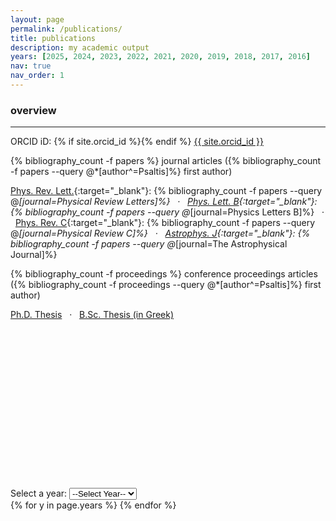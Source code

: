 ```yaml
---
layout: page
permalink: /publications/
title: publications
description: my academic output
years: [2025, 2024, 2023, 2022, 2021, 2020, 2019, 2018, 2017, 2016]
nav: true
nav_order: 1
---
```


### overview
---
ORCID iD: {% if site.orcid_id %}<a href="https://orcid.org/{{ site.orcid_id }}" target="_blank" title="ORCID"><i class="ai ai-orcid"></i></a>{% endif %} <a href="https://orcid.org/{{ site.orcid_id }}" target="_blank" title="ORCID">{{ site.orcid_id }}</a>
<br>

<i class="far fa-file-alt"></i> {% bibliography_count -f papers %} journal articles ({% bibliography_count -f papers --query @*[author^=Psaltis]%} first author)

[Phys. Rev. Lett.](https://prl.aps.org){:target="\_blank"}: {% bibliography_count -f papers --query @*[journal=Physical Review Letters]%} &nbsp; &middot; &nbsp; [Phys. Lett. B](https://www.sciencedirect.com/journal/physics-letters-b){:target="\_blank"}: {% bibliography_count -f papers --query @*[journal=Physics Letters B]%} &nbsp; &middot; &nbsp; [Phys. Rev. C](https://prc.aps.org){:target="\_blank"}: {% bibliography_count -f papers --query @*[journal=Physical Review C]%} &nbsp; &middot; &nbsp; [Astrophys. J](https://iopscience.iop.org/journal/0004-637X){:target="\_blank"}: {% bibliography_count -f papers --query @*[journal=The Astrophysical Journal]%}

<i class="far fa-file-alt"></i> {% bibliography_count -f proceedings %} conference proceedings articles ({% bibliography_count -f proceedings --query @*[author^=Psaltis]%} first author)

<i class="fas fa-book"></i> <a href="https://macsphere.mcmaster.ca/handle/11375/25859" target="_blank" >Ph.D. Thesis</a> &nbsp; &middot; &nbsp; <i class="fas fa-book"></i> <a href="https://doi.org/10.6084/m9.figshare.1257763.v2" target="_blank" >B.Sc. Thesis (in Greek)</a>



<svg viewBox="0 0 450 200"></svg>


<script align="center">

// set the dimensions and margins of the graph
var margin = {top: 10, right: 30, bottom: 20, left: 50},
    width = 460 - margin.left - margin.right,
    height = 200 - margin.top - margin.bottom;

// append the svg object to the body of the page
var svg = d3.select("svg")
  .append("svg")
    .attr("width", width + margin.left + margin.right)
    .attr("height", height + margin.top + margin.bottom)
  .append("g")
    .attr("transform",
          "translate(" + margin.left + "," + margin.top + ")");

// Parse the Data
d3.csv("{{ site.baseurl }}/assets/csv/data_publications.csv", function(data) {

  // List of subgroups = header of the csv files = soil condition here
  var subgroups = data.columns.slice(1)

  // List of groups = species here = value of the first column called group -> I show them on the X axis
  var groups = d3.map(data, function(d){return(d.group)}).keys()

  // Add X axis
  var x = d3.scaleBand()
      .domain(groups)
      .range([0, width])
      .padding([0.2])
  svg.append("g")
    .attr("transform", "translate(0," + height + ")")
    .call(d3.axisBottom(x).tickSize(0))
    .selectAll("path, line")
    .style("opacity", 0.0); // Adjust the opacity value



  // Add Y axis
  var y = d3.scaleLinear()
    .domain([0, 20])
    .range([ height, 0 ]);
  svg.append("g")
    .call(d3.axisLeft(y).tickValues([0, 5, 10, 15, 20]).tickSize(0))
    .selectAll("path, line")
    .style("opacity", 0.0); // Adjust the opacity value

  // color palette = one color per subgroup
  var color = d3.scaleOrdinal()
    .domain(subgroups)
    .range(['#cc0000','#E0E0E0'])

  //stack the data? --> stack per subgroup
  var stackedData = d3.stack()
    .keys(subgroups)
    (data)

  // Show the bars
  svg.append("g")
    .selectAll("g")
    // Enter in the stack data = loop key per key = group per group
    .data(stackedData)
    .enter().append("g")
      .attr("fill", function(d) { return color(d.key); })
      .selectAll("rect")
      // enter a second time = loop subgroup per subgroup to add all rectangles
      .data(function(d) { return d; })
      .enter().append("rect")
        .attr("x", function(d) { return x(d.data.group); })
        .attr("y", function(d) { return y(d[1]); })
        .attr("height", function(d) { return y(d[0]) - y(d[1]); })
        .attr("width",x.bandwidth())
      // Add mouseover and mouseout events
        .on("mouseover", function(d) {
          d3.select(this)
            .style("opacity", 0.7); // Adjust opacity or add other effects
          // You can also show tooltips or other information here

        // Show count label
          var count = d[1] - d[0];
          svg.append("text")
            .attr("class", "count-label")
            .attr("x", x(d.data.group) + x.bandwidth() / 2)
            .attr("y", y(d[1]) - 5)
            .attr("text-anchor", "middle")
            .text(count);
          })
        .on("mouseout", function(d) {
          d3.select(this)
            .style("opacity", 1); // Reset to full opacity
          // You can hide tooltips or reset other changes here
          // Remove count label
          svg.selectAll(".count-label").remove();
          })
        .on("click", function(d) {
        // Display count label permanently on click
        var count = d[1] - d[0];
        svg.append("text")
          .attr("class", "count-label click-label")
          .attr("x", x(d.data.group) + x.bandwidth() / 2)
          .attr("y", y(d[1]) - 5)
          .attr("text-anchor", "middle")
          .text(count);
        });

        // Create a legend
        var legend = svg.append("g")
            .attr("class", "legend")
            .attr("transform", "translate(" + (width - 370) + ",10)");

        // Add legend squares
        legend.selectAll("legend")
            .data(subgroups)
            .enter()
            .append("rect")
            .attr("x", 0)
            .attr("y", function(d, i) { return i * 20; }) // Adjust the spacing as needed
            .attr("width", 10) // Adjust the square width
            .attr("height", 10) // Adjust the square height
            .style("fill", color);

        // Add legend labels
        legend.selectAll("text")
            .data(subgroups)
            .enter()
            .append("text")
            .attr("x", 20) // Position the label text
            .attr("y", function(d, i) { return i * 20 + 9; }) // Adjust the vertical position
            .style("font-size", "12px")
            .text(function(d) { return d; });


})


</script>

<br>


<!-- Dropdown for selecting year -->
<div>
  <label for="year-select">Select a year:</label>
  <select id="year-select">
    <option value="">--Select Year--</option>
    {% for y in page.years %}
    <option value="{{ y }}">{{ y }}</option>
    {% endfor %}
  </select>
</div>

<!-- Render all publications but hide them initially -->
<div id="publications-list">
  {% for y in page.years %}
  <div class="publications" data-year="{{ y }}" style="display: none;">
    <h3>Journal Articles ({{ y }})</h3>
    {% bibliography -f papers -q @*[year={{y}}]* %}

    <h3>Conference Proceedings ({{ y }})</h3>
    {% bibliography -f proceedings -q @*[year={{y}}]* %}
  </div>
  {% endfor %}
</div>

<script>
  document.addEventListener('DOMContentLoaded', function() {
    var yearSelect = document.getElementById('year-select');
    var latestYear = yearSelect.options[1].value; // Select the first option after the placeholder
    yearSelect.value = latestYear;

    // Trigger change event to display the latest year's publications
    var event = new Event('change');
    yearSelect.dispatchEvent(event);
  });

  document.getElementById('year-select').addEventListener('change', function() {
    var selectedYear = this.value;

    // Hide all publication divs
    var publicationDivs = document.querySelectorAll('#publications-list .publications');
    publicationDivs.forEach(function(div) {
      div.style.display = 'none';
    });

    // Show the selected year's publications
    if (selectedYear) {
      var selectedDiv = document.querySelector('#publications-list .publications[data-year="' + selectedYear + '"]');
      if (selectedDiv) {
        selectedDiv.style.display = 'block';
      }
    }
  });
</script>
